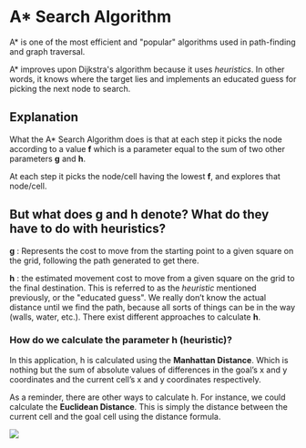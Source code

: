 # A\* Search Algorithm

A\* is one of the most efficient and "popular" algorithms used in path-finding and graph traversal.

A* improves upon Dijkstra's algorithm because it uses *heuristics*. In other words, it knows where the target lies and implements an educated guess for picking the next node to search.

## Explanation

What the A\* Search Algorithm does is that at each step it picks the node according to a value **f** which is a parameter equal to the sum of two other parameters **g** and **h**.

At each step it picks the node/cell having the lowest **f**, and explores that node/cell.

## But what does **g** and **h** denote? What do they have to do with heuristics?

**g** : Represents the cost to move from the starting point to a given square on the grid, following the path generated to get there.

**h** : the estimated movement cost to move from a given square on the grid to the final destination. This is referred to as the _heuristic_ mentioned previously, or the "educated guess". We really don’t know the actual distance until we find the path, because all sorts of things can be in the way (walls, water, etc.). There exist different approaches to calculate **h**.

### How do we calculate the parameter h (heuristic)?

In this application, h is calculated using the **Manhattan Distance**. Which is nothing but the sum of absolute values of differences in the goal’s x and y coordinates and the current cell’s x and y coordinates respectively.

As a reminder, there are other ways to calculate h. For instance, we could calculate the **Euclidean Distance**. This is simply the distance between the current cell and the goal cell using the distance formula.

<img src="%PUBLIC_URL%/images/h.jpg" />
